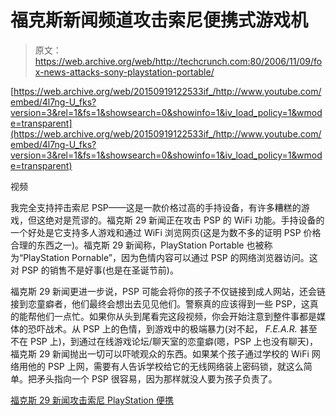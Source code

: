 # 福克斯新闻频道攻击索尼便携式游戏机

> 原文：<https://web.archive.org/web/http://techcrunch.com:80/2006/11/09/fox-news-attacks-sony-playstation-portable/>

 [https://web.archive.org/web/20150919122533if_/http://www.youtube.com/embed/4l7ng-U_fks?version=3&rel=1&fs=1&showsearch=0&showinfo=1&iv_load_policy=1&wmode=transparent](https://web.archive.org/web/20150919122533if_/http://www.youtube.com/embed/4l7ng-U_fks?version=3&rel=1&fs=1&showsearch=0&showinfo=1&iv_load_policy=1&wmode=transparent)

视频

我完全支持抨击索尼 PSP——这是一款价格过高的手持设备，有许多糟糕的游戏，但这绝对是荒谬的。福克斯 29 新闻正在攻击 PSP 的 WiFi 功能。手持设备的一个好处是它支持多人游戏和通过 WiFi 浏览网页(这是为数不多的证明 PSP 价格合理的东西之一)。福克斯 29 新闻称，PlayStation Portable 也被称为“PlayStation Pornable”，因为色情内容可以通过 PSP 的网络浏览器访问。这对 PSP 的销售不是好事(也是在圣诞节前)。

福克斯 29 新闻更进一步说，PSP 可能会将你的孩子不仅链接到成人网站，还会链接到恋童癖者，他们最终会想出去见见他们。警察真的应该得到一些 PSP，这真的能帮他们一点忙。如果你从头到尾看完这段视频，你会开始注意到整件事都是媒体的恐吓战术。从 PSP 上的色情，到游戏中的极端暴力(对不起， *F.E.A.R.* 甚至不在 PSP 上)，到通过在线游戏论坛/聊天室的恋童癖(嗯，PSP 上也没有聊天)，福克斯 29 新闻抛出一切可以吓唬观众的东西。如果某个孩子通过学校的 WiFi 网络用他的 PSP 上网，需要有人告诉学校给它的无线网络装上密码锁，就这么简单。把矛头指向一个 PSP 很容易，因为那样就没人要为孩子负责了。

[福克斯 29 新闻攻击索尼 PlayStation 便携](https://web.archive.org/web/20150919122533/http://www.myfoxphilly.com/myfox/)